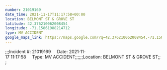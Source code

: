 ```yaml
---
number: 21019169
date_time: 2021-11-17T11:17:58+00:00
location: BELMONT ST & GROVE ST
latitude: 42.376210062008454
longitude: -71.15861988214712
type: MV ACCIDENT
google_maps_link: https://maps.google.com/?q=42.376210062008454,-71.15861988214712
---
```


;;;Incident #: 21019169     Date: 2021‐11‐17 11:17:58     Type: MV ACCIDENT;;;;;;Location: BELMONT ST & GROVE ST;;;
